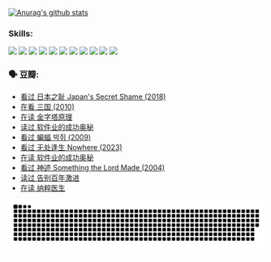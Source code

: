 
[![Anurag's github stats](https://github-readme-stats.vercel.app/api?username=w940853815)](https://github.com/anuraghazra/github-readme-stats)

### Skills:

<code><img height="32" src="https://cdn.jsdelivr.net/npm/simple-icons@v5/icons/python.svg"></code>
<code><img height="32" src="https://cdn.jsdelivr.net/npm/simple-icons@v5/icons/javascript.svg"></code>
<code><img height="32" src="https://cdn.jsdelivr.net/npm/simple-icons@v5/icons/django.svg"></code>
<code><img height="32" src="https://cdn.jsdelivr.net/npm/simple-icons@v5/icons/flask.svg"></code>
<code><img height="32" src="https://cdn.jsdelivr.net/npm/simple-icons@v5/icons/vuetify.svg"></code>
<code><img height="32" src="https://cdn.jsdelivr.net/npm/simple-icons@v5/icons/git.svg"></code>
<code><img height="32" src="https://cdn.jsdelivr.net/npm/simple-icons@v5/icons/docker.svg"></code>
<code><img height="32" src="https://cdn.jsdelivr.net/npm/simple-icons@v5/icons/postgresql.svg"></code>
<code><img height="32" src="https://cdn.jsdelivr.net/npm/simple-icons@v5/icons/elasticsearch.svg"></code>
<code><img height="32" src="https://cdn.jsdelivr.net/npm/simple-icons@v5/icons/macos.svg"></code>
<code><img height="32" src="https://cdn.jsdelivr.net/npm/simple-icons@v5/icons/linux.svg"></code>

### 🗣 豆瓣:

<!-- DOUBAN-ACTIVITIES:START -->
- [看过 日本之耻 Japan's Secret Shame‎ (2018)](https://www.douban.com/people/136069238/status/4431579101/?_i=00669824)
- [在看 三国‎ (2010)](https://www.douban.com/people/136069238/status/4430559482/?_i=00669824)
- [在读 金字塔原理](https://www.douban.com/people/136069238/status/4424812753/?_i=00669824)
- [读过 软件业的成功奥秘](https://www.douban.com/people/136069238/status/4424809958/?_i=00669824)
- [看过 蝙蝠 박쥐‎ (2009)](https://www.douban.com/people/136069238/status/4422787315/?_i=00669824)
- [看过 无处逢生 Nowhere‎ (2023)](https://www.douban.com/people/136069238/status/4416454713/?_i=00669824)
- [在读 软件业的成功奥秘](https://www.douban.com/people/136069238/status/4414815312/?_i=00669824)
- [看过 神迹 Something the Lord Made‎ (2004)](https://www.douban.com/people/136069238/status/4409691983/?_i=00669824)
- [读过 告别百年激进](https://www.douban.com/people/136069238/status/4406414036/?_i=00669824)
- [在读 纳粹医生](https://www.douban.com/people/136069238/status/4406413750/?_i=00669824)
<!-- DOUBAN-ACTIVITIES:END -->


![Snake animation](https://raw.githubusercontent.com/w940853815/w940853815/output/github-contribution-grid-snake.svg)

<!--
**w940853815/w940853815** is a ✨ _special_ ✨ repository because its `README.md` (this file) appears on your GitHub profile.

Here are some ideas to get you started:

- 🔭 I’m currently working on ...
- 🌱 I’m currently learning ...
- 👯 I’m looking to collaborate on ...
- 🤔 I’m looking for help with ...
- 💬 Ask me about ...
- 📫 How to reach me: ...
- 😄 Pronouns: ...
- ⚡ Fun fact: ...
-->

